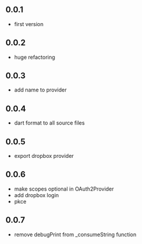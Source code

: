 ## 0.0.1

* first version

## 0.0.2

* huge refactoring

## 0.0.3

* add name to provider

## 0.0.4

* dart format to all source files

## 0.0.5

* export dropbox provider

## 0.0.6

* make scopes optional in OAuth2Provider
* add dropbox login
* pkce

## 0.0.7

* remove debugPrint from _consumeString function